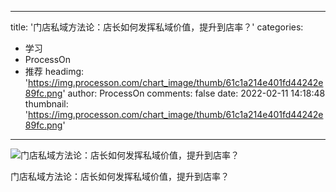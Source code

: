 
---
title: '门店私域方法论：店长如何发挥私域价值，提升到店率？'
categories: 
 - 学习
 - ProcessOn
 - 推荐
headimg: 'https://img.processon.com/chart_image/thumb/61c1a214e401fd44242e89fc.png'
author: ProcessOn
comments: false
date: 2022-02-11 14:18:48
thumbnail: 'https://img.processon.com/chart_image/thumb/61c1a214e401fd44242e89fc.png'
---

<div>   
<img class="thumb" alt="门店私域方法论：店长如何发挥私域价值，提升到店率？" src="https://img.processon.com/chart_image/thumb/61c1a214e401fd44242e89fc.png" referrerpolicy="no-referrer">
<p>门店私域方法论：店长如何发挥私域价值，提升到店率？</p>  
</div>
            